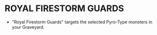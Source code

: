 
# ROYAL FIRESTORM GUARDS

*   "Royal Firestorm Guards" targets the selected Pyro-Type monsters in your Graveyard.

  